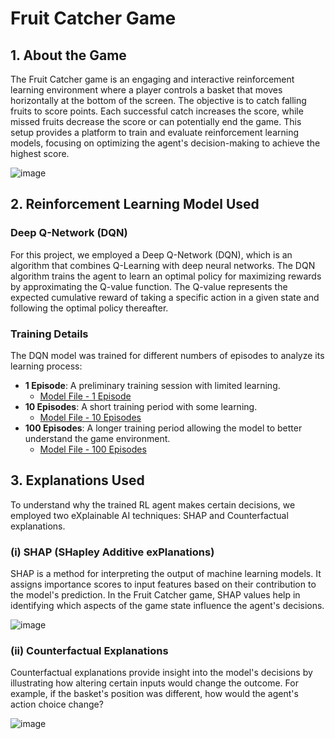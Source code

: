 # Fruit Catcher Game

## 1. About the Game

The Fruit Catcher game is an engaging and interactive reinforcement learning environment where a player controls a basket that moves horizontally at the bottom of the screen. The objective is to catch falling fruits to score points. Each successful catch increases the score, while missed fruits decrease the score or can potentially end the game. This setup provides a platform to train and evaluate reinforcement learning models, focusing on optimizing the agent's decision-making to achieve the highest score.

![image](https://github.com/user-attachments/assets/1108b0bb-e90f-48f2-9167-48611105905d)  <!-- Replace 'link_to_game_image_here' with the actual URL for the game image in your repository -->

## 2. Reinforcement Learning Model Used

### Deep Q-Network (DQN)

For this project, we employed a Deep Q-Network (DQN), which is an algorithm that combines Q-Learning with deep neural networks. The DQN algorithm trains the agent to learn an optimal policy for maximizing rewards by approximating the Q-value function. The Q-value represents the expected cumulative reward of taking a specific action in a given state and following the optimal policy thereafter.

### Training Details

The DQN model was trained for different numbers of episodes to analyze its learning process:
- **1 Episode**: A preliminary training session with limited learning.
  - [Model File - 1 Episode](FruitCatcherGame/Explanations/models/Fruit_Catcher.h5)
- **10 Episodes**: A short training period with some learning.
  - [Model File - 10 Episodes](FruitCatcherGame/Explanations/models/FruitCatcher10.h5)
- **100 Episodes**: A longer training period allowing the model to better understand the game environment.
  - [Model File - 100 Episodes](FruitCatcherGame/Explanations/models/FruitCatcher100.h5)


## 3. Explanations Used

To understand why the trained RL agent makes certain decisions, we employed two eXplainable AI techniques: SHAP and Counterfactual explanations.

### (i) SHAP (SHapley Additive exPlanations)

SHAP is a method for interpreting the output of machine learning models. It assigns importance scores to input features based on their contribution to the model's prediction. In the Fruit Catcher game, SHAP values help in identifying which aspects of the game state influence the agent's decisions.

![image](https://github.com/user-attachments/assets/e23715aa-fda7-4083-ad11-d9421551e9ef)  <!-- Replace 'link_to_shap_image_here' with the actual URL for the SHAP explanation image in your repository -->

### (ii) Counterfactual Explanations

Counterfactual explanations provide insight into the model's decisions by illustrating how altering certain inputs would change the outcome. For example, if the basket's position was different, how would the agent's action choice change?

![image](https://github.com/user-attachments/assets/84e5d016-a8d4-4e5d-8940-9c249bc704ad)  <!-- Replace 'link_to_counterfactual_image_here' with the actual URL for the Counterfactual explanation image in your repository -->
